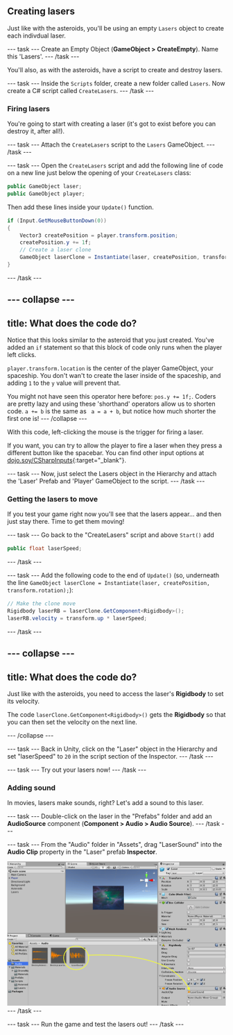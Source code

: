 ## Creating lasers

Just like with the asteroids, you'll be using an empty `Lasers` object to create each indivdual laser.

--- task ---
 Create an Empty Object (**GameObject > CreateEmpty**). Name this 'Lasers'.
--- /task ---

You'll also, as with the asteroids, have a script to create and destroy lasers.

--- task ---
Inside the `Scripts` folder, create a new folder called `Lasers`. Now create a C# script called `CreateLasers`.
--- /task ---

### Firing lasers

You're going to start with creating a laser (it's got to exist before you can destroy it, after all!). 

--- task ---
Attach the `CreateLasers` script to the `Lasers` GameObject.
--- /task ---

--- task ---
Open the `CreateLasers` script and add the following line of code on a new line just below the opening of your `CreateLasers` class:
```csharp
public GameObject laser;
public GameObject player;
```
Then add these lines inside your `Update()` function.
```csharp
if (Input.GetMouseButtonDown(0))
{
    Vector3 createPosition = player.transform.position;
    createPosition.y += 1f;
    // Create a laser clone
    GameObject laserClone = Instantiate(laser, createPosition, transform.rotation); 
}
```
--- /task ---

--- collapse ---
---
title: What does the code do?
---

Notice that this looks similar to the asteroid that you just created. You've added an `if` statement so that this block of code only runs when the player left clicks.

`player.transform.location` is the center of the player GameObject, your spaceship. You don't wan't to create the laser inside of the spaceship, and adding `1` to the `y` value will prevent that. 

You might not have seen this operator here before: `pos.y += 1f;`. Coders are pretty lazy and using these 'shorthand' operators allow us to shorten code. `a += b` is the same as ` a = a + b`, but notice how much shorter the first one is!
--- /collapse ---

With this code, left-clicking the mouse is the trigger for firing a laser.

If you want, you can try to allow the player to fire a laser when they press a different button like the spacebar. You can find other input options at [dojo.soy/CSharpInputs](http://dojo.soy/CSharpInputs){:target="_blank"}.

--- task ---
Now, just select the Lasers object in the Hierarchy and attach the 'Laser' Prefab and 'Player' GameObject to the script.
--- /task ---

### Getting the lasers to move

If you test your game right now you'll see that the lasers appear… and then just stay there. Time to get them moving!

--- task ---
Go back to the "CreateLasers" script and above `Start()` add

```csharp
public float laserSpeed;
```
--- /task ---

--- task ---
Add the following code to the end of `Update()` (so, underneath the line `GameObject laserClone = Instantiate(laser, createPosition, transform.rotation);`):

```csharp
// Make the clone move
Rigidbody laserRB = laserClone.GetComponent<Rigidbody>();
laserRB.velocity = transform.up * laserSpeed;
```
--- /task ---

--- collapse ---
---
title: What does the code do?
---

Just like with the asteroids, you need to access the laser's **Rigidbody** to set its velocity.

The code `laserClone.GetComponent<Rigidbody>()` gets the **Rigidbody** so that you can then set the velocity on the next line.

--- /collapse ---

--- task ---
Back in Unity, click on the "Laser" object in the Hierarchy and set "laserSpeed" to `20` in the script section of the Inspector.
--- /task ---

--- task ---
Try out your lasers now!
--- /task ---

### Adding sound
In movies, lasers make sounds, right? Let's add a sound to this laser.

--- task ---
Double-click on the laser in the "Prefabs" folder and add an **AudioSource** component (**Component > Audio > Audio Source**).
--- /task ---

--- task ---
From the "Audio" folder in "Assets", drag "LaserSound" into the **Audio Clip** property in the "Laser" prefab **Inspector**.

![Drag the sound into the Audio Clip box](images/step6_laserSound.png)
--- /task ---

--- task ---
Run the game and test the lasers out!
--- /task ---
